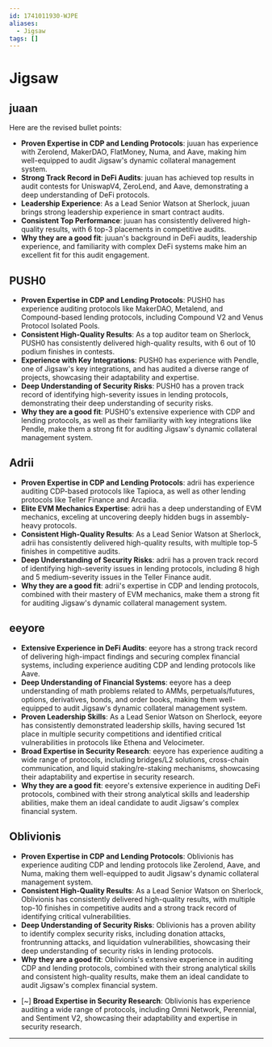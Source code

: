 ```yaml
---
id: 1741011930-WJPE
aliases:
  - Jigsaw
tags: []
---
```


# Jigsaw

## juaan

Here are the revised bullet points:

* **Proven Expertise in CDP and Lending Protocols**: juuan has experience with Zerolend, MakerDAO, FlatMoney, Numa, and Aave, making him well-equipped to audit Jigsaw's dynamic collateral management system.
* **Strong Track Record in DeFi Audits**: juuan has achieved top results in audit contests for UniswapV4, ZeroLend, and Aave, demonstrating a deep understanding of DeFi protocols.
* **Leadership Experience**: As a Lead Senior Watson at Sherlock, juuan brings strong leadership experience in smart contract audits.
* **Consistent Top Performance**: juuan has consistently delivered high-quality results, with 6 top-3 placements in competitive audits.
* **Why they are a good fit**: juuan's background in DeFi audits, leadership experience, and familiarity with complex DeFi systems make him an excellent fit for this audit engagement.


## PUSH0

* **Proven Expertise in CDP and Lending Protocols**: PUSH0 has experience auditing protocols like MakerDAO, Metalend, and Compound-based lending protocols, including Compound V2 and Venus Protocol Isolated Pools.
* **Consistent High-Quality Results**: As a top auditor team on Sherlock, PUSH0 has consistently delivered high-quality results, with 6 out of 10 podium finishes in contests.
* **Experience with Key Integrations**: PUSH0 has experience with Pendle, one of Jigsaw's key integrations, and has audited a diverse range of projects, showcasing their adaptability and expertise.
* **Deep Understanding of Security Risks**: PUSH0 has a proven track record of identifying high-severity issues in lending protocols, demonstrating their deep understanding of security risks.
* **Why they are a good fit**: PUSH0's extensive experience with CDP and lending protocols, as well as their familiarity with key integrations like Pendle, make them a strong fit for auditing Jigsaw's dynamic collateral management system.

## Adrii

* **Proven Expertise in CDP and Lending Protocols**: adrii has experience auditing CDP-based protocols like Tapioca, as well as other lending protocols like Teller Finance and Arcadia.
* **Elite EVM Mechanics Expertise**: adrii has a deep understanding of EVM mechanics, exceling at uncovering deeply hidden bugs in assembly-heavy protocols.
* **Consistent High-Quality Results**: As a Lead Senior Watson at Sherlock, adrii has consistently delivered high-quality results, with multiple top-5 finishes in competitive audits.
* **Deep Understanding of Security Risks**: adrii has a proven track record of identifying high-severity issues in lending protocols, including 8 high and 5 medium-severity issues in the Teller Finance audit.
* **Why they are a good fit**: adrii's expertise in CDP and lending protocols, combined with their mastery of EVM mechanics, make them a strong fit for auditing Jigsaw's dynamic collateral management system.

## eeyore

* **Extensive Experience in DeFi Audits**: eeyore has a strong track record of delivering high-impact findings and securing complex financial systems, including experience auditing CDP and lending protocols like Aave.
* **Deep Understanding of Financial Systems**: eeyore has a deep understanding of math problems related to AMMs, perpetuals/futures, options, derivatives, bonds, and order books, making them well-equipped to audit Jigsaw's dynamic collateral management system.
* **Proven Leadership Skills**: As a Lead Senior Watson on Sherlock, eeyore has consistently demonstrated leadership skills, having secured 1st place in multiple security competitions and identified critical vulnerabilities in protocols like Ethena and Velocimeter.
* **Broad Expertise in Security Research**: eeyore has experience auditing a wide range of protocols, including bridges/L2 solutions, cross-chain communication, and liquid staking/re-staking mechanisms, showcasing their adaptability and expertise in security research.
* **Why they are a good fit**: eeyore's extensive experience in auditing DeFi protocols, combined with their strong analytical skills and leadership abilities, make them an ideal candidate to audit Jigsaw's complex financial system.


## Oblivionis


* **Proven Expertise in CDP and Lending Protocols**: Oblivionis has experience auditing CDP and lending protocols like Zerolend, Aave, and Numa, making them well-equipped to audit Jigsaw's dynamic collateral management system.
* **Consistent High-Quality Results**: As a Lead Senior Watson on Sherlock, Oblivionis has consistently delivered high-quality results, with multiple top-10 finishes in competitive audits and a strong track record of identifying critical vulnerabilities.
* **Deep Understanding of Security Risks**: Oblivionis has a proven ability to identify complex security risks, including donation attacks, frontrunning attacks, and liquidation vulnerabilities, showcasing their deep understanding of security risks in lending protocols.
* **Why they are a good fit**: Oblivionis's extensive experience in auditing CDP and lending protocols, combined with their strong analytical skills and consistent high-quality results, make them an ideal candidate to audit Jigsaw's complex financial system.
- [~] **Broad Expertise in Security Research**: Oblivionis has experience auditing a wide range of protocols, including Omni Network, Perennial, and Sentiment V2, showcasing their adaptability and expertise in security research.


---